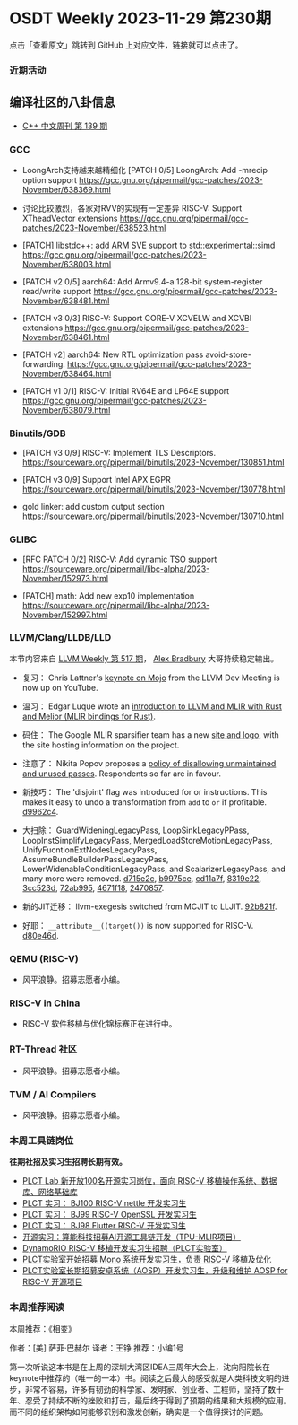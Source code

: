 # OSDT Weekly 2023-11-29 第230期

点击「查看原文」跳转到 GitHub 上对应文件，链接就可以点击了。

### 近期活动

## 编译社区的八卦信息

- [C++ 中文周刊 第 139 期](https://mp.weixin.qq.com/s/GpUnrgOI8q_tdHdeCbmaRQ)

### GCC

- LoongArch支持越来越精细化
  [PATCH 0/5] LoongArch: Add -mrecip option support
  https://gcc.gnu.org/pipermail/gcc-patches/2023-November/638369.html

- 讨论比较激烈，各家对RVV的实现有一定差异
  RISC-V: Support XTheadVector extensions
  https://gcc.gnu.org/pipermail/gcc-patches/2023-November/638523.html

- [PATCH] libstdc++: add ARM SVE support to std::experimental::simd
  https://gcc.gnu.org/pipermail/gcc-patches/2023-November/638003.html

- [PATCH v2 0/5] aarch64: Add Armv9.4-a 128-bit system-register read/write support
  https://gcc.gnu.org/pipermail/gcc-patches/2023-November/638481.html

- [PATCH v3 0/3] RISC-V: Support CORE-V XCVELW and XCVBI extensions
  https://gcc.gnu.org/pipermail/gcc-patches/2023-November/638461.html

- [PATCH v2] aarch64: New RTL optimization pass avoid-store-forwarding.
  https://gcc.gnu.org/pipermail/gcc-patches/2023-November/638464.html

- [PATCH v1 0/1] RISC-V: Initial RV64E and LP64E support
  https://gcc.gnu.org/pipermail/gcc-patches/2023-November/638079.html

### Binutils/GDB

- [PATCH v3 0/9] RISC-V: Implement TLS Descriptors.
  https://sourceware.org/pipermail/binutils/2023-November/130851.html

- [PATCH v3 0/9] Support Intel APX EGPR
  https://sourceware.org/pipermail/binutils/2023-November/130778.html

- gold linker: add custom output section
  https://sourceware.org/pipermail/binutils/2023-November/130710.html

### GLIBC

- [RFC PATCH 0/2] RISC-V: Add dynamic TSO support
  https://sourceware.org/pipermail/libc-alpha/2023-November/152973.html

- [PATCH] math: Add new exp10 implementation
  https://sourceware.org/pipermail/libc-alpha/2023-November/152997.html

### LLVM/Clang/LLDB/LLD

本节内容来自 [LLVM Weekly 第 517 期](http://llvmweekly.org/issue/517)，
[Alex Bradbury](https://www.linkedin.com/in/alex-bradbury/) 大哥持续稳定输出。

* 复习： Chris Lattner's [keynote on Mojo](https://www.youtube.com/watch?v=SEwTjZvy8vw)
from the LLVM Dev Meeting is now up on YouTube.

* 温习： Edgar Luque wrote an [introduction to LLVM and MLIR with Rust and Melior (MLIR
bindings for Rust)](https://edgarluque.com/blog/mlir-with-rust/).

* 码住： The Google MLIR sparsifier team has a new [site and
logo](https://developers.google.com/mlir-sparsifier), with the site hosting
information on the project.

* 注意了： Nikita Popov proposes a [policy of disallowing unmaintained and unused
  passes](https://discourse.llvm.org/t/rfc-disallow-unmaintained-unused-passes/75151).
  Respondents so far are in favour.

* 新技巧： The 'disjoint' flag was introduced for or instructions. This makes it easy
  to undo a transformation from `add` to `or` if profitable.
  [d9962c4](https://github.com/llvm/llvm-project/commit/d9962c400f97).

* 大扫除： GuardWideningLegacyPass, LoopSinkLegacyPPass, LoopInstSimplifyLegacyPass,
  MergedLoadStoreMotionLegacyPass, UnifyFucntionExtNodesLegacyPass,
  AssumeBundleBuilderPassLegacyPass, LowerWidenableConditionLegacyPass, and
  ScalarizerLegacyPass, and many more were removed.
  [d715e2c](https://github.com/llvm/llvm-project/commit/d715e2c65b44),
  [b9975ce](https://github.com/llvm/llvm-project/commit/b9975cec0ea0),
  [cd11a7f](https://github.com/llvm/llvm-project/commit/cd11a7fba44d),
  [8319e22](https://github.com/llvm/llvm-project/commit/8319e222c89b),
  [3cc523d](https://github.com/llvm/llvm-project/commit/3cc523d93542),
  [72ab995](https://github.com/llvm/llvm-project/commit/72ab99500f45),
  [4671f18](https://github.com/llvm/llvm-project/commit/4671f18906ad),
  [2470857](https://github.com/llvm/llvm-project/commit/2470857fe701).

* 新的JIT迁移： llvm-exegesis switched from MCJIT to LLJIT.
  [92b821f](https://github.com/llvm/llvm-project/commit/92b821f2dcdd).

* 好耶： `__attribute__((target())` is now supported for RISC-V.
  [d80e46d](https://github.com/llvm/llvm-project/commit/d80e46da7d20).

### QEMU (RISC-V)

- 风平浪静。招募志愿者小编。

### RISC-V in China

- RISC-V 软件移植与优化锦标赛正在进行中。

### RT-Thread 社区

- 风平浪静。招募志愿者小编。

### TVM / AI Compilers

- 风平浪静。招募志愿者小编。

### 本周工具链岗位

**往期社招及实习生招聘长期有效。**

- [PLCT Lab 新开放100名开源实习岗位，面向 RISC-V 移植操作系统、数据库、网络基础库](https://mp.weixin.qq.com/s/ebvIxcplB8Jtw18LMoXTTQ)
- [PLCT 实习： BJ100 RISC-V nettle 开发实习生](https://mp.weixin.qq.com/s/GEUKRlxILFpdHQbv-yxWQQ)
- [PLCT 实习： BJ99 RISC-V OpenSSL 开发实习生](https://mp.weixin.qq.com/s/pzy6sbW50r3aLw3Dt36oBQ)
- [PLCT 实习： BJ98 Flutter RISC-V 开发实习生](https://mp.weixin.qq.com/s/gQYT_rhtLE8jGg6WWAztDA)
- [开源实习：算能科技招募AI开源工具链开发（TPU-MLIR项目）](https://mp.weixin.qq.com/s/IBJh0ip4k11PzIMZecsWSw)
- [DynamoRIO RISC-V 移植开发实习生招聘（PLCT实验室）](https://mp.weixin.qq.com/s/J_5TjT6DOqeOXJXQI5VQxw)
- [PLCT实验室开始招募 Mono 系统开发实习生，负责 RISC-V 移植及优化](https://mp.weixin.qq.com/s/whEW7Hay1jIP1tBzIPay1A)
- [PLCT实验室长期招募安卓系统（AOSP）开发实习生，升级和维护 AOSP for RISC-V 开源项目](https://mp.weixin.qq.com/s/dJP2cEB1nex2inR5c-cJog)


### 本周推荐阅读

本周推荐：《相变》


作者：[美] 萨菲·巴赫尔
译者：王铮
推荐：小编1号

第一次听说这本书是在上周的深圳大湾区IDEA三周年大会上，沈向阳院长在keynote中推荐的（唯一的一本）书。阅读之后最大的感受就是人类科技文明的进步，非常不容易，许多有韧劲的科学家、发明家、创业者、工程师，坚持了数十年、忍受了持续不断的挫败和打击，最后终于得到了预期的结果和大规模的应用。而不同的组织架构如何能够识别和激发创新，确实是一个值得探讨的问题。